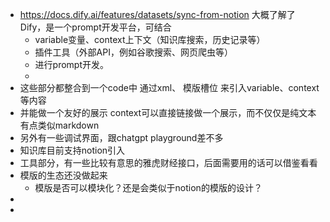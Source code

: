 - https://docs.dify.ai/features/datasets/sync-from-notion
  大概了解了Dify，是一个prompt开发平台，可结合
	- variable变量、context上下文（知识库搜索，历史记录等）
	- 插件工具（外部API，例如谷歌搜索、网页爬虫等）
	- 进行prompt开发。
	-
- 这些部分都整合到一个code中
  	通过xml、 模版槽位 来引入variable、context等内容
- 并能做一个友好的展示
  	context可以直接链接做一个展示，而不仅仅是纯文本
  		有点类似markdown
- 另外有一些调试界面，跟chatgpt playground差不多
- 知识库目前支持notion引入
- 工具部分，有一些比较有意思的雅虎财经接口，后面需要用的话可以借鉴看看
- 模版的生态还没做起来
	- 模版是否可以模块化？还是会类似于notion的模版的设计？
-
-
